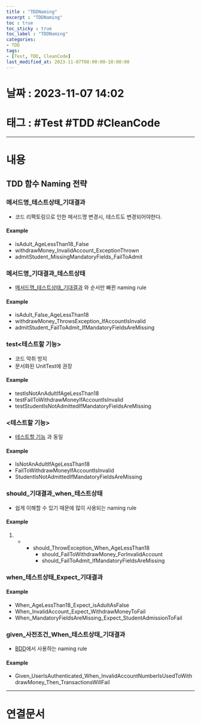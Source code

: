 ```yaml
---
title : "TDDNaming"
excerpt : "TDDNaming"
toc : true
toc_sticky : true
toc_label : "TDDNaming"
categories:
- TDD
tags:
- [Test, TDD, CleanCode]
last_modified_at: 2023-11-07T08:00:00-10:00:00
---
```


# 날짜 : 2023-11-07 14:02

# 태그 : #Test #TDD #CleanCode 
---

# 내용

## TDD 함수 Naming 전략

### 메서드명_테스트상태_기대결과
- 코드 리팩토링으로 인한 메서드명 변경시, 테스트도 변경되어야한다.

#### Example
- isAdult_AgeLessThan18_False
- withdrawMoney_InvalidAccount_ExceptionThrown
- admitStudent_MissingMandatoryFields_FailToAdmit

### 메서드명_기대결과_테스트상태
- [메서드명_테스트상태_기대결과](#메서드명_테스트상태_기대결과) 와 순서만 빠뀐 naming rule

#### Example
- isAdult_False_AgeLessThan18
- withdrawMoney_ThrowsException_IfAccountIsInvalid
- admitStudent_FailToAdmit_IfMandatoryFieldsAreMissing

### test\<테스트할 기능\>
- 코드 악취 방지
- 문서화된 UnitTest에 권장

#### Example
- testIsNotAnAdultIfAgeLessThan18
- testFailToWithdrawMoneyIfAccountIsInvalid
- testStudentIsNotAdmittedIfMandatoryFieldsAreMissing

### <테스트할 기능>
- [테스트할 기능](#test-테스트할-기능-) 과 동일

#### Example
- IsNotAnAdultIfAgeLessThan18
- FailToWithdrawMoneyIfAccountIsInvalid
- StudentIsNotAdmittedIfMandatoryFieldsAreMissing

### should_기대결과_when_테스트상태
- 쉽게 이해할 수 있기 때문에 많이 사용되는 naming rule

#### Example
1. - - should_ThrowException_When_AgeLessThan18
        - should_FailToWithdrawMoney_ForInvalidAccount
        - should_FailToAdmit_IfMandatoryFieldsAreMissing

### when_테스트상태_Expect_기대결과

#### Example
- When_AgeLessThan18_Expect_isAdultAsFalse
- When_InvalidAccount_Expect_WithdrawMoneyToFail
- When_MandatoryFieldsAreMissing_Expect_StudentAdmissionToFail

### given_사전조건_When_테스트상태_기대결과
- [BDD](../../bdd/bdd-BDD)에서 사용하는 naming rule

#### Example
- Given_UserIsAuthenticated_When_InvalidAccountNumberIsUsedToWithdrawMoney_Then_TransactionsWillFail

---

# 연결문서
